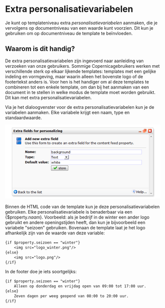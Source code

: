 # Extra personalisatievariabelen

Je kunt op templateniveau extra *personalisatievariabelen* aanmaken, die je
vervolgens op documentniveau van een waarde kunt voorzien. Dit kun je gebruiken
om op documentniveau de template te beïnvloeden.

## Waarom is dit handig?

De extra personalisatievariabelen zijn ingevoerd naar aanleiding van verzoeken
van onze gebruikers. Sommige Copernicagebruikers werken met verschillende 
sterk op elkaar lijkende templates: templates met een gelijke indeling en 
vormgeving, maar waarin alleen het bovenste logo of de footertekst anders is. 
Voor hen is het handiger om al deze templates te combineren tot een enkele 
template, om dan bij het aanmaken van een document in te stellen in welke modus
de template moet worden gebruikt. Dit kan met extra personalisatievariabelen.

Via je het dialoogvenster voor de extra personalisatievariabelen kun je de
variabelen aanmaken. Elke variabele krijgt een naam, type en standaardwaarde.

![add personalization fields](../images/extrapersonalizationfields.png)

Binnen de HTML code van de template kun je deze personalisatievariabelen
gebruiken. Elke personalisatievariabele is benaderbaar via een 
{$property.*naam*}. Voorbeeld: als je bedrijf in de winter een ander logo
gebruikt en andere openingstijden heeft, dan kun je bijvoorbeeld een variabele
"seizoen" gebruiken. Bovenaan de template laat je het logo afhankelijk zijn
van de waarde van deze variable:

    {if $property.seizoen == "winter"}
        <img src="logo_winter.png"/>
    {else}
        <img src="logo.png"/>
    {/if}

In de footer doe je iets soortgelijks:

    {if $property.seizoen == "winter"}
        Alleen op donderdag en vrijdag open van 09:00 tot 17:00 uur.
    {else}
        Zeven dagen per weeg geopend van 08:00 to 20:00 uur.
    {/if}

